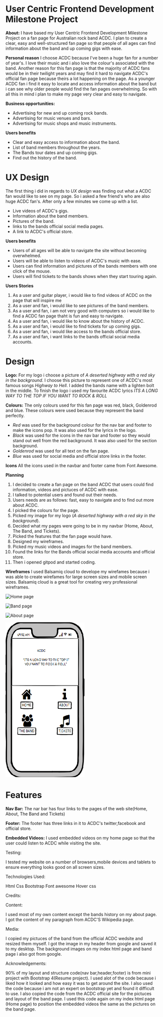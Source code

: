 # User Centric Frontend Development Milestone Project

**About:** I have based my User Centric Frontend Development Milestone Project on a fan page for Australian rock band ACDC.
I plan to create a clear, easy and well-structured fan page so that people of all ages can find information about the band 
and up coming gigs with ease.

**Personal reason** I choose ACDC because I've been a huge fan for a number of year's.
I love their music and i also love the colour's associated with the band. Another reason for this fan page is that the majority
of ACDC fans would be in their twilight years and may find it hard to navigate ACDC's official fan page because theirs a lot happening
on the page. As a younger ACDC fan i find it easy to locate and access information about the band but i can see why older people would 
find the fan pages overwhelming. So with all this in mind i plan to make my page very clear and easy to navigate. 

**Business opportunities:**
* Advertising for new and up coming rock bands.
* Advertising for music venues and bars.
* Advertising for music shops and music instruments.

**Users benefits**
* Clear and easy access to information about the band.
* List of band members throughout the years.
* The Bands tour dates and up coming gigs.
* Find out the history of the band.

# UX Design 

The first thing i did in regards to *UX design* was finding out what a ACDC fan would like to see on my page.
So i asked a few friend's who are also huge ACDC fan's. After only a few minutes we come up with a list.
* Live videos of ACDC's gigs.
* Information about the band members.
* Pictures of the band.
* links to the bands official social media pages.
* A link to ACDC's official store.

**Users benefits**
* Users of all ages will be able to navigate the site without becoming overwhelmed.
* Users will be able to listen to videos of ACDC's music with ease.
* Users can find information and pictures of the bands members with one click of the mouse.
* Users will find tickets to the bands shows when they start touring again. 

**Users Stories**
1. As a user and guitar player, i would like to find videos of ACDC on the page that will inspire me 
2. As a user and fan, i would like to see pictures of the band members.
3. As a user and fan, i am not very good with computers so i would like to find a ACDC fan page thaht is fun and easy to navigate.
4. As a user and fan, i would like to know about the history of ACDC.
5. As a user and fan, i would like to find tickets for up coming gigs.
6. As a user and fan, i would like access to the bands official store.
7. As a user and fan, i want links to the bands official social media accounts.

# Design

**Logo:**
For my logo i choose a picture of *A deserted highway with a red sky in the background*. I choose this picture to represent
one of ACDC's most famous songs *Highway to Hell*. I added the bands name with a lighten bolt in the middle. To finish the logo i 
used my favourite ACDC lyrics *ITS A LONG WAY TO THE TOP IF YOU WANT TO ROCK & ROLL*

**Colours:**
The only colours used for this fan page was red, black, Goldenrod and blue. These colours were used because they represent the band perfectly.
* *Red* was used for the background colour for the nav bar and footer to make the icons pop. It was also used for the lyrics in the logo.
* *Black* was used for the icons in the nav bar and footer so they would stand out well from the red background. It was also used for the section background.
* *Goldenrod* was used for all text on the fan page.
* *Blue* was used for social media and official store links in the footer.

**Icons**
All the icons used in the navbar and footer came from Font Awesome.

**Planning**

1. I decided to create a fan page on the band ACDC that users could find information, videos and pictuces of ACDC with ease.
2. I talked to potential users and found out their needs.
3. Users needs are as follows: fast, easy to navigate and to find out more about ACDC.
4. I picked the colours for the page.
5. Picked my image for my logo (*A deserted highway with a red sky in the background*).
6. Decided what my pages were going to be in my navbar (Home, About, The Band, and Tickets).
7. Picked the features that the fan page would have.
8. Designed my wireframes.
9. Picked my music videos and images for the band members.
10. Found the links for the Bands official social media accounts and official store.
11. Then i opened gitpod and started coding.

**Wireframes**
I used Balsamiq cloud to develope my wirefames because i was able to create wirefames for large screen sizes and mobile screen sizes.
Balsamiq cloud is a great tool for creating very professional wireframes.

![Home page](/wireframes/index.html.png)


![Band page](/wireframes/band.html.png)


![About page](/wireframes/about.html.png)


![Mobile view](/wireframes/ACDC.mobile.png)

# Features

**Nav Bar:** The nar bar has four links to the pages of the web site(Home, About, The Band and Tickets) 

**Footer:** The footer has three links in it to ACDC's twitter,facebook and official store.

**Embedded Videos:** I used embedded videos on my home page so that the user could listen to ACDC while visiting the site.


Testing:

I tested my website on a number of browsers,mobile devices and tablets to ensure
everything looks good on all screen sizes.

Technologies Used:

Html
Css
Bootstrap
Font awesome
Hover css

Credits:

Content:

I used most of my own content except the bands history on my about page. 
I got the content of my paragraph from ACDC'S Wikipedia page.

Media:

I copied my pictuces of the band from the official ACDC wedsite and resized them myself.
I got the image in my header from google and saved it to my desktop.
The background images on my index html page and band page i also got from google.


Acknowledgements:

90% of my layout and structure code(nav bar,header,footer) is from mini project with Bootstrap 4(Resume project).
I used alot of the code because i liked how it looked and how easy it was to get around the site.
I also used the code because i am not an expert on bootstrap yet and found it difficult to use.
I also copied the code from the ACDC official site for the pictuces and layout of the band page. 
I used this code again on my index html page (Home page) to position the embedded videos the same as the pictures on the band page.